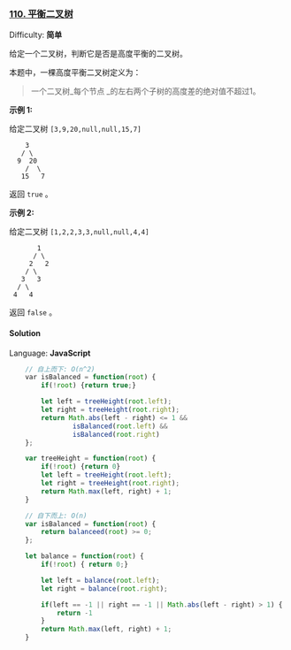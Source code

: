 ### [110\. 平衡二叉树](https://leetcode-cn.com/problems/balanced-binary-tree/)

Difficulty: **简单**


给定一个二叉树，判断它是否是高度平衡的二叉树。

本题中，一棵高度平衡二叉树定义为：

> 一个二叉树_每个节点 _的左右两个子树的高度差的绝对值不超过1。

**示例 1:**

给定二叉树 `[3,9,20,null,null,15,7]`

```
    3
   / \
  9  20
    /  \
   15   7
```

返回 `true` 。  

**示例 2:**

给定二叉树 `[1,2,2,3,3,null,null,4,4]`

```
       1
      / \
     2   2
    / \
   3   3
  / \
 4   4
```

返回 `false` 。


#### Solution

Language: **JavaScript**

```JavaScript
​    // 自上而下: O(n^2)
    ​var isBalanced = function(root) {
        if(!root) {return true;}

        let left = treeHeight(root.left);
        let right = treeHeight(root.right);
        return Math.abs(left - right) <= 1 && 
                isBalanced(root.left) && 
                isBalanced(root.right)
    };

    var treeHeight = function(root) {
        if(!root) {return 0}
        let left = treeHeight(root.left);
        let right = treeHeight(root.right);
        return Math.max(left, right) + 1;
    }

    // 自下而上: O(n)
    var isBalanced = function(root) {
        return balanceed(root) >= 0;
    };

    let balance = function(root) {
        if(!root) { return 0;}

        let left = balance(root.left);
        let right = balance(root.right);

        if(left == -1 || right == -1 || Math.abs(left - right) > 1) {
            return -1
        }
        return Math.max(left, right) + 1;
    }
```